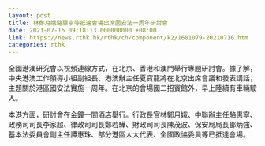 ```yaml
---
layout: post
title: 林鄭月娥駱惠寧等抵達會場出席國安法一周年研討會
date: 2021-07-16 09:18:13.000000000 +08:00
link: https://news.rthk.hk/rthk/ch/component/k2/1601079-20210716.htm
categories: rthk
---
```


全國港澳研究會以視頻連線方式，在北京、香港和澳門舉行專題研討會。據了解，中央港澳工作領導小組副組長、港澳辦主任夏寶龍將在北京出席會議和發表講話，主題關於港區國安法實施一周年。在北京的會場國二招賓館外，早上陸續有車輛駛入。

本港方面，研討會在金鐘一間酒店舉行。行政長官林鄭月娥、中聯辦主任駱惠寧、政務司司長李家超、律政司司長鄭若驊、財政司司長陳茂波、保安局局長鄧炳強、基本法委員會副主任譚惠珠、部分港區人大代表、全國政協委員等已抵達會場。
